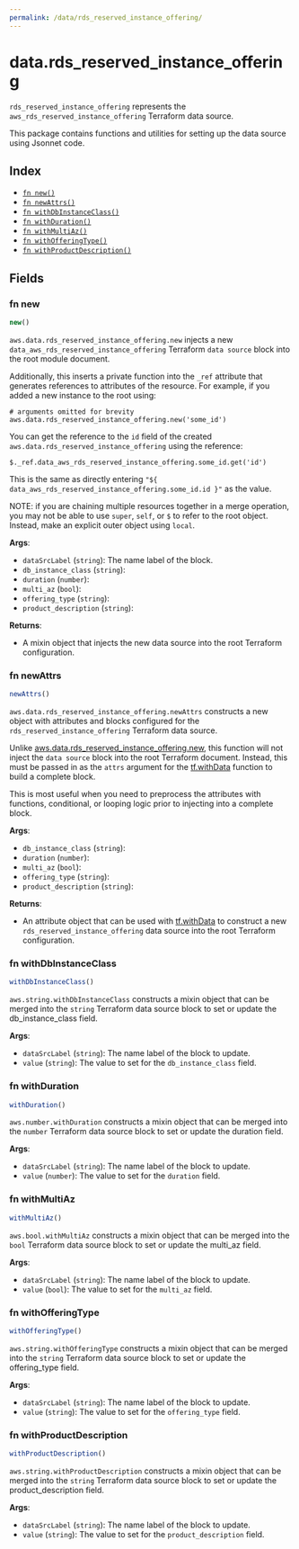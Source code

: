 ```yaml
---
permalink: /data/rds_reserved_instance_offering/
---
```


# data.rds_reserved_instance_offering

`rds_reserved_instance_offering` represents the `aws_rds_reserved_instance_offering` Terraform data source.



This package contains functions and utilities for setting up the data source using Jsonnet code.


## Index

* [`fn new()`](#fn-new)
* [`fn newAttrs()`](#fn-newattrs)
* [`fn withDbInstanceClass()`](#fn-withdbinstanceclass)
* [`fn withDuration()`](#fn-withduration)
* [`fn withMultiAz()`](#fn-withmultiaz)
* [`fn withOfferingType()`](#fn-withofferingtype)
* [`fn withProductDescription()`](#fn-withproductdescription)

## Fields

### fn new

```ts
new()
```


`aws.data.rds_reserved_instance_offering.new` injects a new `data_aws_rds_reserved_instance_offering` Terraform `data source`
block into the root module document.

Additionally, this inserts a private function into the `_ref` attribute that generates references to attributes of the
resource. For example, if you added a new instance to the root using:

    # arguments omitted for brevity
    aws.data.rds_reserved_instance_offering.new('some_id')

You can get the reference to the `id` field of the created `aws.data.rds_reserved_instance_offering` using the reference:

    $._ref.data_aws_rds_reserved_instance_offering.some_id.get('id')

This is the same as directly entering `"${ data_aws_rds_reserved_instance_offering.some_id.id }"` as the value.

NOTE: if you are chaining multiple resources together in a merge operation, you may not be able to use `super`, `self`,
or `$` to refer to the root object. Instead, make an explicit outer object using `local`.

**Args**:
  - `dataSrcLabel` (`string`): The name label of the block.
  - `db_instance_class` (`string`): 
  - `duration` (`number`): 
  - `multi_az` (`bool`): 
  - `offering_type` (`string`): 
  - `product_description` (`string`): 

**Returns**:
- A mixin object that injects the new data source into the root Terraform configuration.


### fn newAttrs

```ts
newAttrs()
```


`aws.data.rds_reserved_instance_offering.newAttrs` constructs a new object with attributes and blocks configured for the `rds_reserved_instance_offering`
Terraform data source.

Unlike [aws.data.rds_reserved_instance_offering.new](#fn-rds_reserved_instance_offeringnew), this function will not inject the `data source`
block into the root Terraform document. Instead, this must be passed in as the `attrs` argument for the
[tf.withData](https://github.com/tf-libsonnet/core/tree/main/docs#fn-withdata) function to build a complete block.

This is most useful when you need to preprocess the attributes with functions, conditional, or looping logic prior to
injecting into a complete block.

**Args**:
  - `db_instance_class` (`string`): 
  - `duration` (`number`): 
  - `multi_az` (`bool`): 
  - `offering_type` (`string`): 
  - `product_description` (`string`): 

**Returns**:
  - An attribute object that can be used with [tf.withData](https://github.com/tf-libsonnet/core/tree/main/docs#fn-withdata) to construct a new `rds_reserved_instance_offering` data source into the root Terraform configuration.


### fn withDbInstanceClass

```ts
withDbInstanceClass()
```

`aws.string.withDbInstanceClass` constructs a mixin object that can be merged into the `string`
Terraform data source block to set or update the db_instance_class field.



**Args**:
  - `dataSrcLabel` (`string`): The name label of the block to update.
  - `value` (`string`): The value to set for the `db_instance_class` field.


### fn withDuration

```ts
withDuration()
```

`aws.number.withDuration` constructs a mixin object that can be merged into the `number`
Terraform data source block to set or update the duration field.



**Args**:
  - `dataSrcLabel` (`string`): The name label of the block to update.
  - `value` (`number`): The value to set for the `duration` field.


### fn withMultiAz

```ts
withMultiAz()
```

`aws.bool.withMultiAz` constructs a mixin object that can be merged into the `bool`
Terraform data source block to set or update the multi_az field.



**Args**:
  - `dataSrcLabel` (`string`): The name label of the block to update.
  - `value` (`bool`): The value to set for the `multi_az` field.


### fn withOfferingType

```ts
withOfferingType()
```

`aws.string.withOfferingType` constructs a mixin object that can be merged into the `string`
Terraform data source block to set or update the offering_type field.



**Args**:
  - `dataSrcLabel` (`string`): The name label of the block to update.
  - `value` (`string`): The value to set for the `offering_type` field.


### fn withProductDescription

```ts
withProductDescription()
```

`aws.string.withProductDescription` constructs a mixin object that can be merged into the `string`
Terraform data source block to set or update the product_description field.



**Args**:
  - `dataSrcLabel` (`string`): The name label of the block to update.
  - `value` (`string`): The value to set for the `product_description` field.
